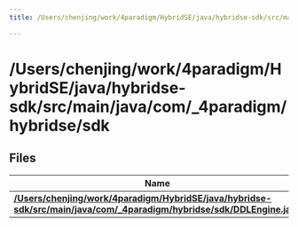 ```yaml
---
title: /Users/chenjing/work/4paradigm/HybridSE/java/hybridse-sdk/src/main/java/com/_4paradigm/hybridse/sdk

---
```

# /Users/chenjing/work/4paradigm/HybridSE/java/hybridse-sdk/src/main/java/com/_4paradigm/hybridse/sdk

## Files

| Name           |
| -------------- |
| **[/Users/chenjing/work/4paradigm/HybridSE/java/hybridse-sdk/src/main/java/com/_4paradigm/hybridse/sdk/DDLEngine.java](/hybridse/usage/api/c++/Files/_d_d_l_engine_8java.md#file-ddlengine.java)**  |







